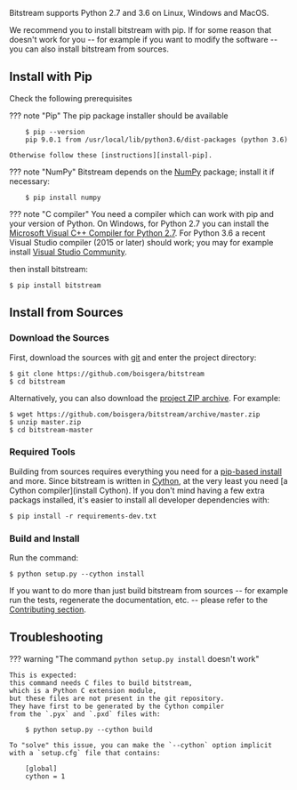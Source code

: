 

Bitstream supports Python 2.7 and 3.6 on Linux, Windows and MacOS.

We recommend you to install bitstream with pip. 
If for some reason that doesn't work for you 
-- for example if you want to modify the software -- 
you can also install bitstream from sources.

Install with Pip
--------------------------------------------------------------------------------

Check the following prerequisites 

??? note "Pip"
    The pip package installer should be available

        $ pip --version
        pip 9.0.1 from /usr/local/lib/python3.6/dist-packages (python 3.6)

    Otherwise follow these [instructions][install-pip].

??? note "NumPy"
    Bitstream depends on the [NumPy] package; install it if necessary:

        $ pip install numpy

??? note "C compiler"
    You need a compiler which can work with pip and your version of Python. 
    On Windows, for Python 2.7 you can install the 
    [Microsoft Visual C++ Compiler for Python 2.7][MSVC].
    For Python 3.6 a recent Visual Studio compiler (2015 or later)
    should work; you may for example install
    [Visual Studio Community](https://www.visualstudio.com/vs/community/).

then install bitstream:

    $ pip install bitstream

[pip]: https://pypi.python.org/pypi/pip
[install-pip]: https://pip.pypa.io/en/stable/installing/
[NumPy]: http://www.numpy.org/
[MSVC]: https://www.microsoft.com/en-us/download/details.aspx?id=44266

Install from Sources
--------------------------------------------------------------------------------

### Download the Sources

First, download the sources with [git](https://git-scm.com/)
and enter the project directory:

    $ git clone https://github.com/boisgera/bitstream
    $ cd bitstream

Alternatively, you can also download the
[project ZIP archive](https://github.com/boisgera/bitstream/archive/master.zip).
For example:
        
    $ wget https://github.com/boisgera/bitstream/archive/master.zip
    $ unzip master.zip
    $ cd bitstream-master

### Required Tools

Building from sources requires everything you need for a 
[pip-based install](#install-with-pip) and more. 
Since bitstream is written in [Cython], at the very least
you need [a Cython compiler](install Cython).
If you don't mind having a few extra packags installed, 
it's easier to install all developer dependencies with:

    $ pip install -r requirements-dev.txt

### Build and Install

Run the command:

    $ python setup.py --cython install

If you want to do more than just build bitstream from sources
-- for example run the tests, regenerate the documentation, etc. --
please refer to the [Contributing section](contributing).

[Cython]: http://cython.org/#documentation
[Installing Cython]: http://docs.cython.org/en/latest/src/quickstart/install.html
[install Cython]: http://cython.readthedocs.io/en/latest/src/quickstart/install.html#installing-cython

Troubleshooting
--------------------------------------------------------------------------------

??? warning "The command `python setup.py install` doesn't work"

    This is expected:
    this command needs C files to build bitstream,
    which is a Python C extension module,
    but these files are not present in the git repository.
    They have first to be generated by the Cython compiler
    from the `.pyx` and `.pxd` files with:

        $ python setup.py --cython build

    To "solve" this issue, you can make the `--cython` option implicit
    with a `setup.cfg` file that contains:

        [global]
        cython = 1


